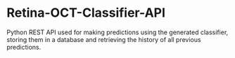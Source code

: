 # Retina-OCT-Classifier-API

Python REST API used for making predictions using the generated classifier, 
storing them in a database and retrieving the history of all previous predictions.